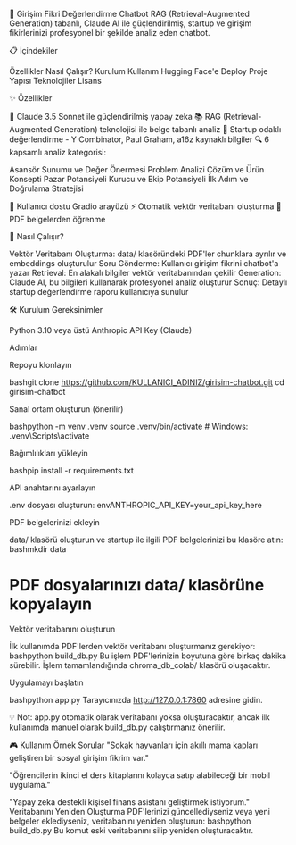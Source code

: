 🚀 Girişim Fikri Değerlendirme Chatbot
RAG (Retrieval-Augmented Generation) tabanlı, Claude AI ile güçlendirilmiş, startup ve girişim fikirlerinizi profesyonel bir şekilde analiz eden chatbot.

📋 İçindekiler

Özellikler
Nasıl Çalışır?
Kurulum
Kullanım
Hugging Face'e Deploy
Proje Yapısı
Teknolojiler
Lisans

✨ Özellikler

🤖 Claude 3.5 Sonnet ile güçlendirilmiş yapay zeka
📚 RAG (Retrieval-Augmented Generation) teknolojisi ile belge tabanlı analiz
🎯 Startup odaklı değerlendirme - Y Combinator, Paul Graham, a16z kaynaklı bilgiler
🔍 6 kapsamlı analiz kategorisi:

Asansör Sunumu ve Değer Önermesi
Problem Analizi
Çözüm ve Ürün Konsepti
Pazar Potansiyeli
Kurucu ve Ekip Potansiyeli
İlk Adım ve Doğrulama Stratejisi


🎨 Kullanıcı dostu Gradio arayüzü
⚡ Otomatik vektör veritabanı oluşturma
📄 PDF belgelerden öğrenme

🔧 Nasıl Çalışır?

Vektör Veritabanı Oluşturma: data/ klasöründeki PDF'ler chunklara ayrılır ve embeddings oluşturulur
Soru Gönderme: Kullanıcı girişim fikrini chatbot'a yazar
Retrieval: En alakalı bilgiler vektör veritabanından çekilir
Generation: Claude AI, bu bilgileri kullanarak profesyonel analiz oluşturur
Sonuç: Detaylı startup değerlendirme raporu kullanıcıya sunulur

🛠️ Kurulum
Gereksinimler

Python 3.10 veya üstü
Anthropic API Key (Claude)

Adımlar

Repoyu klonlayın

bashgit clone https://github.com/KULLANICI_ADINIZ/girisim-chatbot.git
cd girisim-chatbot

Sanal ortam oluşturun (önerilir)

bashpython -m venv .venv
source .venv/bin/activate  # Windows: .venv\Scripts\activate

Bağımlılıkları yükleyin

bashpip install -r requirements.txt

API anahtarını ayarlayın

.env dosyası oluşturun:
envANTHROPIC_API_KEY=your_api_key_here

PDF belgelerinizi ekleyin

data/ klasörü oluşturun ve startup ile ilgili PDF belgelerinizi bu klasöre atın:
bashmkdir data
# PDF dosyalarınızı data/ klasörüne kopyalayın

Vektör veritabanını oluşturun

İlk kullanımda PDF'lerden vektör veritabanı oluşturmanız gerekiyor:
bashpython build_db.py
Bu işlem PDF'lerinizin boyutuna göre birkaç dakika sürebilir. İşlem tamamlandığında chroma_db_colab/ klasörü oluşacaktır.

Uygulamayı başlatın

bashpython app.py
Tarayıcınızda http://127.0.0.1:7860 adresine gidin.

💡 Not: app.py otomatik olarak veritabanı yoksa oluşturacaktır, ancak ilk kullanımda manuel olarak build_db.py çalıştırmanız önerilir.

🎮 Kullanım
Örnek Sorular
"Sokak hayvanları için akıllı mama kapları geliştiren bir sosyal girişim fikrim var."

"Öğrencilerin ikinci el ders kitaplarını kolayca satıp alabileceği bir mobil uygulama."

"Yapay zeka destekli kişisel finans asistanı geliştirmek istiyorum."
Veritabanını Yeniden Oluşturma
PDF'lerinizi güncellediyseniz veya yeni belgeler eklediyseniz, veritabanını yeniden oluşturun:
bashpython build_db.py
Bu komut eski veritabanını silip yeniden oluşturacaktır.
